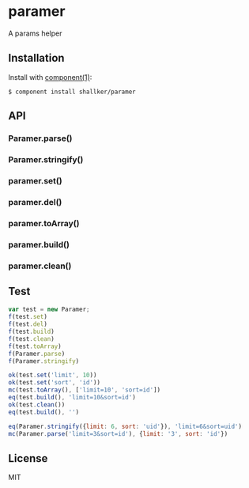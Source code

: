 
# paramer

  A params helper


## Installation

  Install with [component(1)](http://component.io):

    $ component install shallker/paramer


## API
### Paramer.parse()
### Paramer.stringify()

### paramer.set()
### paramer.del()
### paramer.toArray()
### paramer.build()
### paramer.clean()


## Test
```javascript
var test = new Paramer;
f(test.set)
f(test.del)
f(test.build)
f(test.clean)
f(test.toArray)
f(Paramer.parse)
f(Paramer.stringify)

ok(test.set('limit', 10))
ok(test.set('sort', 'id'))
mc(test.toArray(), ['limit=10', 'sort=id'])
eq(test.build(), 'limit=10&sort=id')
ok(test.clean())
eq(test.build(), '')

eq(Paramer.stringify({limit: 6, sort: 'uid'}), 'limit=6&sort=uid')
mc(Paramer.parse('limit=3&sort=id'), {limit: '3', sort: 'id'})
```


## License

  MIT
